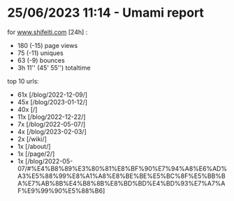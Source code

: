 # 25/06/2023 11:14 - Umami report
for www.shifeiti.com [24h] :

 - 180 (-15) page views
 - 75 (-11) uniques
 - 63 (-9) bounces
 - 3h 11'' (45' 55'') totaltime


top 10 urls:
 - 61x [/blog/2022-12-09/]
 - 45x [/blog/2023-01-12/]
 - 40x [/]
 - 11x [/blog/2022-12-22/]
 - 7x [/blog/2022-05-07/]
 - 4x [/blog/2023-02-03/]
 - 2x [/wiki/]
 - 1x [/about/]
 - 1x [/page/2/]
 - 1x [/blog/2022-05-07/#%E4%B8%89%E3%80%81%E8%BF%90%E7%94%A8%E6%AD%A3%E5%88%99%E8%A1%A8%E8%BE%BE%E5%BC%8F%E5%BB%BA%E7%AB%8B%E4%B8%8B%E8%BD%BD%E4%BD%93%E7%A7%AF%E9%99%90%E5%88%B6]


